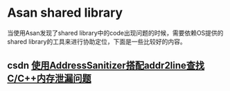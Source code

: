 # Asan shared library

当使用Asan发现了shared library中的code出现问题的时候，需要依赖OS提供的shared library的工具来进行协助定位，下面是一些比较好的内容。

 

## csdn [使用AddressSanitizer搭配addr2line查找C/C++内存泄漏问题](https://blog.csdn.net/albertsh/article/details/116868211)

